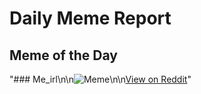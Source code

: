 # Daily Meme Report

## Meme of the Day
"### Me_irl\n\n![Meme](https://i.redd.it/fe0py2btjgpf1.png)\n\n[View on Reddit](https://redd.it/1ni8d6i)"
